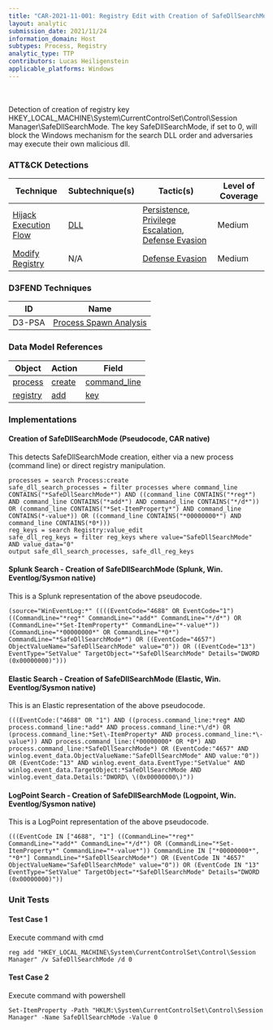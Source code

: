 ```yaml
---
title: "CAR-2021-11-001: Registry Edit with Creation of SafeDllSearchMode Key Set to 0"
layout: analytic
submission_date: 2021/11/24
information_domain: Host
subtypes: Process, Registry
analytic_type: TTP
contributors: Lucas Heiligenstein
applicable_platforms: Windows
---
```

<br><br>
Detection of creation of registry key HKEY_LOCAL_MACHINE\System\CurrentControlSet\Control\Session Manager\SafeDllSearchMode. The key SafeDllSearchMode, if set to 0, will block the Windows mechanism for the search DLL order and adversaries may execute their own malicious dll.


### ATT&CK Detections

|Technique|Subtechnique(s)|Tactic(s)|Level of Coverage|
|---|---|---|---|
|[Hijack Execution Flow](https://attack.mitre.org/techniques/T1574/)|[DLL](https://attack.mitre.org/techniques/T1574/001/)|[Persistence](https://attack.mitre.org/tactics/TA0003/), [Privilege Escalation](https://attack.mitre.org/tactics/TA0004/), [Defense Evasion](https://attack.mitre.org/tactics/TA0005/)|Medium|
|[Modify Registry](https://attack.mitre.org/techniques/T1112/)|N/A|[Defense Evasion](https://attack.mitre.org/tactics/TA0005/)|Medium|


### D3FEND Techniques

|ID|Name|
|---|---| 
|D3-PSA | [Process Spawn Analysis](https://d3fend.mitre.org/technique/d3f:ProcessSpawnAnalysis)| 



### Data Model References

|Object|Action|Field|
|---|---|---|
|[process](/data_model/process) | [create](/data_model/process#create) | [command_line](/data_model/process#command_line) |
|[registry](/data_model/registry) | [add](/data_model/registry#add) | [key](/data_model/registry#key) |



### Implementations

#### Creation of SafeDllSearchMode (Pseudocode, CAR native)


This detects SafeDllSearchMode creation, either via a new process (command line) or direct registry manipulation.


```
processes = search Process:create
safe_dll_search_processes = filter processes where command_line CONTAINS("*SafeDllSearchMode*") AND ((command_line CONTAINS("*reg*") AND command_line CONTAINS("*add*") AND command_line CONTAINS("*/d*")) OR (command_line CONTAINS("*Set-ItemProperty*") AND command_line CONTAINS(*-value*)) OR ((command_line CONTAINS("*00000000*") AND command_line CONTAINS(*0*)))
reg_keys = search Registry:value_edit
safe_dll_reg_keys = filter reg_keys where value="SafeDllSearchMode" AND value_data="0"
output safe_dll_search_processes, safe_dll_reg_keys

```


#### Splunk Search - Creation of SafeDllSearchMode (Splunk, Win. Eventlog/Sysmon native)


This is a Splunk representation of the above pseudocode.


```
(source="WinEventLog:*" ((((EventCode="4688" OR EventCode="1") ((CommandLine="*reg*" CommandLine="*add*" CommandLine="*/d*") OR (CommandLine="*Set-ItemProperty*" CommandLine="*-value*")) (CommandLine="*00000000*" OR CommandLine="*0*") CommandLine="*SafeDllSearchMode*") OR ((EventCode="4657") ObjectValueName="SafeDllSearchMode" value="0")) OR ((EventCode="13") EventType="SetValue" TargetObject="*SafeDllSearchMode" Details="DWORD (0x00000000)")))

```


#### Elastic Search - Creation of SafeDllSearchMode (Elastic, Win. Eventlog/Sysmon native)


This is an Elastic representation of the above pseudocode.


```
(((EventCode:("4688" OR "1") AND ((process.command_line:*reg* AND process.command_line:*add* AND process.command_line:*\/d*) OR (process.command_line:*Set\-ItemProperty* AND process.command_line:*\-value*)) AND process.command_line:(*00000000* OR *0*) AND process.command_line:*SafeDllSearchMode*) OR (EventCode:"4657" AND winlog.event_data.ObjectValueName:"SafeDllSearchMode" AND value:"0")) OR (EventCode:"13" AND winlog.event_data.EventType:"SetValue" AND winlog.event_data.TargetObject:*SafeDllSearchMode AND winlog.event_data.Details:"DWORD\ \(0x00000000\)"))

```


#### LogPoint Search - Creation of SafeDllSearchMode (Logpoint, Win. Eventlog/Sysmon native)


This is a LogPoint representation of the above pseudocode.


```
(((EventCode IN ["4688", "1"] ((CommandLine="*reg*" CommandLine="*add*" CommandLine="*/d*") OR (CommandLine="*Set-ItemProperty*" CommandLine="*-value*")) CommandLine IN ["*00000000*", "*0*"] CommandLine="*SafeDllSearchMode*") OR (EventCode IN "4657" ObjectValueName="SafeDllSearchMode" value="0")) OR (EventCode IN "13" EventType="SetValue" TargetObject="*SafeDllSearchMode" Details="DWORD (0x00000000)"))

```



### Unit Tests

#### Test Case 1

Execute command with cmd

```
reg add "HKEY_LOCAL_MACHINE\System\CurrentControlSet\Control\Session Manager" /v SafeDllSearchMode /d 0
```

#### Test Case 2

Execute command with powershell

```
Set-ItemProperty -Path "HKLM:\System\CurrentControlSet\Control\Session Manager" -Name SafeDllSearchMode -Value 0
```


